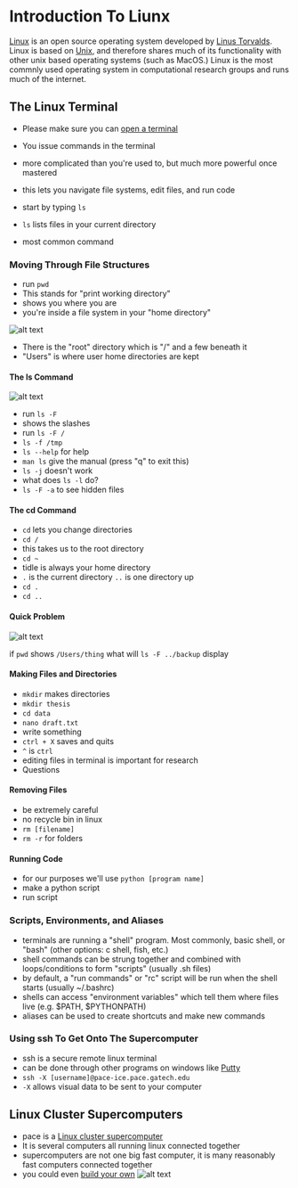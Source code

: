 # Introduction To Liunx

[Linux](https://github.com/torvalds/linux) is an open source operating system developed by [Linus Torvalds](https://en.wikipedia.org/wiki/Linus_Torvalds). Linux is based on [Unix](https://en.wikipedia.org/wiki/Unix), and therefore shares much of its functionality with other unix based operating systems (such as MacOS.) Linux is the most commnly used operating system in computational research groups and runs much of the internet.

## The Linux Terminal

* Please make sure you can [open a terminal](https://github.com/medford-group/bdqm-vip/blob/master/files/installing_software.md)
* You issue commands in the terminal
* more complicated than you're used to, but much more powerful once mastered
* this lets you navigate file systems, edit files, and run code


* start by typing `ls`
* `ls` lists files in your current directory
* most common command

### Moving Through File Structures

* run `pwd`
* This stands for "print working directory"
* shows you where you are
* you're inside a file system in your "home directory"

![alt text](https://swcarpentry.github.io/shell-novice/fig/filesystem.svg "Linux File Structure")


* There is the "root" directory which is "/" and a few beneath it
* "Users" is where user home directories are kept

#### The ls Command
![alt text](https://swcarpentry.github.io/shell-novice/fig/home-directories.svg "Linux Home Directory Structure")
* run `ls -F`
* shows the slashes
* run `ls -F /`
* `ls -f /tmp`
* `ls --help` for help
* `man ls` give the manual (press "q" to exit this)
* `ls -j` doesn't work
* what does `ls -l` do?
* `ls -F -a` to see hidden files



#### The cd Command
* `cd` lets you change directories
* `cd /`
* this takes us to the root directory
* `cd ~`
* tidle is always your home directory
* `.` is the current directory `..` is one directory up
* `cd .`
* `cd ..`

#### Quick Problem
![alt text](https://swcarpentry.github.io/shell-novice/fig/filesystem-challenge.svg "File Problem")

if `pwd` shows `/Users/thing` what will `ls -F ../backup` display


#### Making Files and Directories
* `mkdir` makes directories
* `mkdir thesis`
* `cd data`
* `nano draft.txt`
* write something
* `ctrl + X` saves and quits
* `^` is `ctrl`
* editing files in terminal is important for research
* Questions


#### Removing Files
* be extremely careful
* no recycle bin in linux
* `rm [filename]`
* `rm -r` for folders

#### Running Code
* for our purposes we'll use `python [program name]`
* make a python script
* run script

### Scripts, Environments, and Aliases
* terminals are running a "shell" program. Most commonly, basic shell, or "bash" (other options: c shell, fish, etc.)
* shell commands can be strung together and combined with loops/conditions to form "scripts" (usually .sh files)
* by default, a "run commands" or "rc" script will be run when the shell starts (usually ~/.bashrc)
* shells can access "environment variables" which tell them where files live (e.g. $PATH, $PYTHONPATH)
* aliases can be used to create shortcuts and make new commands


### Using ssh To Get Onto The Supercomputer
* ssh is a secure remote linux terminal
* can be done through other programs on windows like [Putty](https://www.chiark.greenend.org.uk/~sgtatham/putty/)
* `ssh -X [username]@pace-ice.pace.gatech.edu`
* `-X` allows visual data to be sent to your computer

## Linux Cluster Supercomputers
* pace is a [Linux cluster supercomputer](https://en.wikipedia.org/wiki/Computer_cluster)
* It is several computers all running linux connected together
* supercomputers are not one big fast computer, it is many reasonably fast computers connected together
* you could even [build your own](http://likemagicappears.com/projects/raspberry-pi-cluster/)
![alt text](https://ucdavis-bioinformatics-training.github.io/2017-June-RNA-Seq-Workshop/monday/cluster_diagram.png "Cluster Supercomputer Structure")

